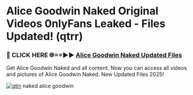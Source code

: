 # Alice Goodwin Naked Original Videos 0nlyFans Leaked - Files Updated! (qtrr)

<h3>🔴 CLICK HERE 🌐==►► <a href="https://tinyurl.com/yckcrads" rel="nofollow">Alice Goodwin Naked Updated Files</a></h3>

Get Alice Goodwin Naked and all content. Now you can access all videos and pictures of Alice Goodwin Naked. New Updated Files 2025!

[![qtrr](https://i.imgur.com/hpKpOFt.gif)](https://tinyurl.com/yckcrads)
naked alice goodwin